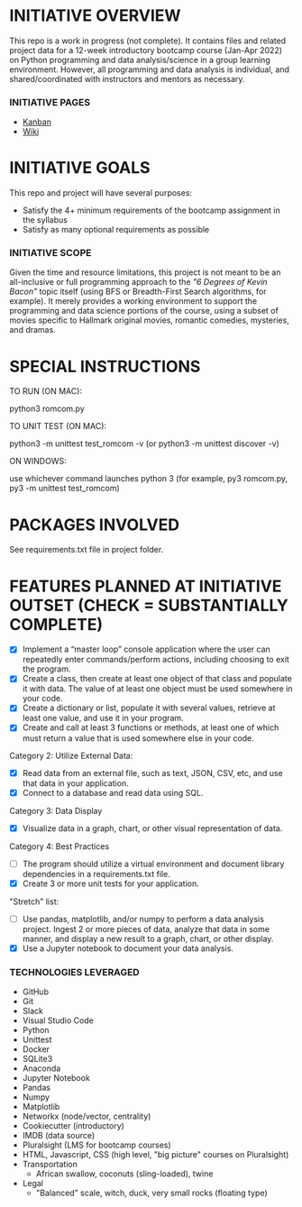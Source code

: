 # INITIATIVE OVERVIEW
This repo is a work in progress (not complete). It contains files and related project data for a 12-week introductory bootcamp course (Jan-Apr 2022) on Python programming and data analysis/science in a group learning environment. However, all programming and data analysis is individual, and shared/coordinated with instructors and mentors as necessary.

### INITIATIVE PAGES
- [Kanban](https://github.com/hellums/hallmarkish/projects/1)
- [Wiki](https://github.com/hellums/hallmarkish/wiki)

# INITIATIVE GOALS
This repo and project will have several purposes:
- Satisfy the 4+ minimum requirements of the bootcamp assignment in the syllabus
- Satisfy as many optional requirements as possible

### INITIATIVE SCOPE
Given the time and resource limitations, this project is not meant to be an all-inclusive or full programming approach to the _"6 Degrees of Kevin Bacon"_ topic itself (using BFS or Breadth-First Search algorithms, for example). It merely provides a working environment to support the programming and data science portions of the course, using a subset of movies specific to Hallmark original movies, romantic comedies, mysteries, and dramas.

# SPECIAL INSTRUCTIONS
TO RUN (ON MAC):

python3 romcom.py

TO UNIT TEST (ON MAC):

python3 -m unittest test_romcom -v
(or python3 -m unittest discover -v)

ON WINDOWS:

use whichever command launches python 3 (for example, py3 romcom.py, py3 -m unittest test_romcom)

# PACKAGES INVOLVED
See requirements.txt file in project folder.

# FEATURES PLANNED AT INITIATIVE OUTSET (CHECK = SUBSTANTIALLY COMPLETE)

- [x] Implement a “master loop” console application where the user can repeatedly enter commands/perform actions, including choosing to exit the program.
- [x] Create a class, then create at least one object of that class and populate it with data. The value of at least one object must be used somewhere in your code.
- [X] Create a dictionary or list, populate it with several values, retrieve at least one value, and use it in your program.
- [x] Create and call at least 3 functions or methods, at least one of which must return a value that is used somewhere else in your code.

Category 2: Utilize External Data:
- [x] Read data from an external file, such as text, JSON, CSV, etc, and use that data in your application.
- [x] Connect to a database and read data using SQL.

Category 3: Data Display
- [X] Visualize data in a graph, chart, or other visual representation of data.

Category 4: Best Practices
- [ ] The program should utilize a virtual environment and document library dependencies in a requirements.txt file.
- [x] Create 3 or more unit tests for your application.

"Stretch" list:

- [ ] Use pandas, matplotlib, and/or numpy to perform a data analysis project. Ingest 2 or more pieces of data, analyze that data in some manner, and display a new result to a graph, chart, or other display.
- [X] Use a Jupyter notebook to document your data analysis.

### TECHNOLOGIES LEVERAGED
- GitHub
- Git
- Slack
- Visual Studio Code
- Python
- Unittest
- Docker
- SQLite3 
- Anaconda
- Jupyter Notebook
- Pandas
- Numpy
- Matplotlib 
- Networkx (node/vector, centrality)
- Cookiecutter (introductory)
- IMDB (data source)
- Pluralsight (LMS for bootcamp courses)
- HTML, Javascript, CSS (high level, "big picture" courses on Pluralsight)
- Transportation
  - African swallow, coconuts (sling-loaded), twine
- Legal
  - "Balanced" scale, witch, duck, very small rocks (floating type)
